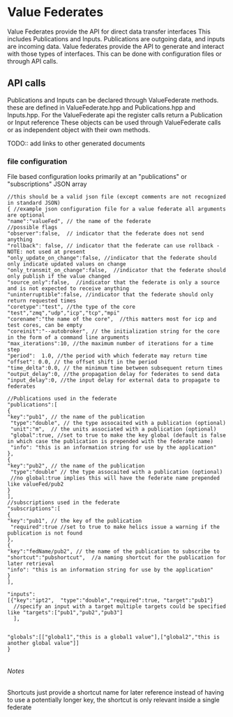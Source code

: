 # Value Federates

Value Federates provide the API for direct data transfer interfaces This includes Publications and Inputs.  Publications are outgoing data, and inputs are incoming data.  Value federates provide the API to generate and interact with those types of interfaces.  This can be done with configuration files or through API calls.

## API calls

Publications and Inputs can be declared through ValueFederate methods.
these are defined in ValueFederate.hpp and Publications.hpp and Inputs.hpp.  For the ValueFederate api the register calls return
a Publication or Input reference These objects can be used through ValueFederate calls or as independent object with their own methods.    


TODO:: add links to other generated documents

### file configuration

File based configuration looks primarily at an "publications" or "subscriptions" JSON array

```
//this should be a valid json file (except comments are not recognized in standard JSON)
{ //example json configuration file for a value federate all arguments are optional
"name":"valueFed", // the name of the federate
//possible flags
"observer":false,  // indicator that the federate does not send anything
"rollback": false, // indicator that the federate can use rollback -NOTE: not used at present
"only_update_on_change":false, //indicator that the federate should only indicate updated values on change
"only_transmit_on_change":false,  //indicator that the federate should only publish if the value changed
"source_only":false,  //indicator that the federate is only a source and is not expected to receive anything
"uninterruptible":false, //indicator that the federate should only return requested times
"coretype":"test", //the type of the core "test","zmq","udp","icp","tcp","mpi"
"corename":"the name of the core",  //this matters most for icp and test cores, can be empty
"coreinit":"--autobroker", // the initialization string for the core in the form of a command line arguments
"max_iterations":10, //the maximum number of iterations for a time step
"period":  1.0, //the period with which federate may return time
"offset": 0.0, // the offset shift in the period
"time_delta":0.0, // the minimum time between subsequent return times
"output_delay":0, //the propagation delay for federates to send data
"input_delay":0, //the input delay for external data to propagate to federates

//Publications used in the federate
"publications":[
{
"key":"pub1", // the name of the publication
 "type":"double", // the type assocaited with a publication (optional)
 "unit":"m",  // the units associated with a publication (optional)
 "global":true, //set to true to make the key global (default is false in which case the publication is prepended with the federate name)
 "info": "this is an information string for use by the application"
},
{
"key":"pub2", // the name of the publication
 "type":"double" // the type assocaited with a publication (optional)
 //no global:true implies this will have the federate name prepended like valueFed/pub2
}
],
//subscriptions used in the federate
"subscriptions":[
{
"key":"pub1", // the key of the publication
 "required":true //set to true to make helics issue a warning if the publication is not found
},
{
"key":"fedName/pub2", // the name of the publication to subscribe to
"shortcut":"pubshortcut",  //a naming shortcut for the publication for later retrieval
"info": "this is an information string for use by the application"
}
],

"inputs":
[{"key":"ipt2",  "type":"double","required":true, "target":"pub1"}
  //specify an input with a target multiple targets could be specified like "targets":["pub1","pub2","pub3"]
  ],


"globals":[["global1","this is a global1 value"],["global2","this is another global value"]]
}


```
###### Notes
Shortcuts just provide a shortcut name for later reference instead of having to use a potentially longer key, the shortcut is only relevant inside a single federate
